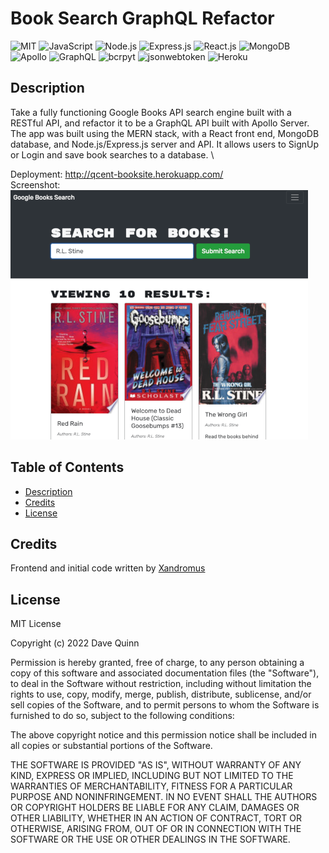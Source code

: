 
# Book Search GraphQL Refactor
 
 ![MIT](https://img.shields.io/badge/License-MIT-orange)  ![JavaScript](https://img.shields.io/badge/Tech-JavaScript-lightblue)  ![Node.js](https://img.shields.io/badge/Tech-Node.js-lightblue)  ![Express.js](https://img.shields.io/badge/Tech-Express.js-lightblue)  ![React.js](https://img.shields.io/badge/Tech-React.js-lightblue)  ![MongoDB](https://img.shields.io/badge/Tech-MongoDB-lightblue)  ![Apollo](https://img.shields.io/badge/Tech-Apollo-lightblue)  ![GraphQL](https://img.shields.io/badge/Tech-GraphQL-lightblue)  ![bcrpyt](https://img.shields.io/badge/Tech-bcrpyt-lightblue)  ![jsonwebtoken](https://img.shields.io/badge/Tech-jsonwebtoken-lightblue)  ![Heroku](https://img.shields.io/badge/Tech-Heroku-lightblue)  

## Description

Take a fully functioning Google Books API search engine built with a RESTful API, and refactor it to be a GraphQL API built with Apollo Server. The app was built using the MERN stack, with a React front end, MongoDB database, and Node.js/Express.js server and API. It allows users to SignUp or Login and save book searches to a database.  \
 
Deployment: http://qcent-booksite.herokuapp.com/ \
Screenshot: \
![App Screenshot](./app-screenshot.png)

## Table of Contents

* [Description](#description)
* [Credits](#credits)
* [License](#license)

## Credits

Frontend and initial code written by [Xandromus](https://github.com/Xandromus)

## License

MIT License

Copyright (c) 2022 Dave Quinn

Permission is hereby granted, free of charge, to any person obtaining a copy
of this software and associated documentation files (the "Software"), to deal
in the Software without restriction, including without limitation the rights
to use, copy, modify, merge, publish, distribute, sublicense, and/or sell
copies of the Software, and to permit persons to whom the Software is
furnished to do so, subject to the following conditions:

The above copyright notice and this permission notice shall be included in all
copies or substantial portions of the Software.

THE SOFTWARE IS PROVIDED "AS IS", WITHOUT WARRANTY OF ANY KIND, EXPRESS OR
IMPLIED, INCLUDING BUT NOT LIMITED TO THE WARRANTIES OF MERCHANTABILITY,
FITNESS FOR A PARTICULAR PURPOSE AND NONINFRINGEMENT. IN NO EVENT SHALL THE
AUTHORS OR COPYRIGHT HOLDERS BE LIABLE FOR ANY CLAIM, DAMAGES OR OTHER
LIABILITY, WHETHER IN AN ACTION OF CONTRACT, TORT OR OTHERWISE, ARISING FROM,
OUT OF OR IN CONNECTION WITH THE SOFTWARE OR THE USE OR OTHER DEALINGS IN THE
SOFTWARE.
                 

     

